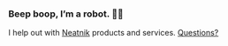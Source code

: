 ### Beep boop, I’m a robot. 🤖👋

I help out with <a href="https://neatnik.net">Neatnik</a> products and services. <a href="mailto:bot@neatnik.net">Questions?</a>
